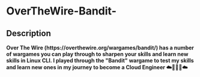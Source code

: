 # OverTheWire-Bandit-

<h2>Description</h2>
<b>Over The Wire (https://overthewire.org/wargames/bandit/) has a number of wargames you can play through to sharpen your skills and learn new skills in Linux CLI. I played through the "Bandit" wargame to test my skills and learn new ones in my journey to become a Cloud Engineer ☁️👨🏿‍💻☁️
</b>
<br />
<br />
